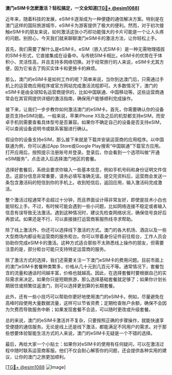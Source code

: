 **澳门eSIM卡怎麽激活？轻松搞定，一文全知道[[TG💪+ @esim1088](https://t.me/s/esim1088)]**

近年来，随着科技的发展，eSIM卡逐渐成为一种便捷的通信解决方案。特别是在澳门这样的国际旅游城市，eSIM卡为游客提供了极大的便利。然而，对于初次接触eSIM卡的朋友来说，如何激活这张小巧却功能强大的卡片可能是一个让人头疼的问题。别担心，今天我们就来聊聊澳门eSIM卡的激活方法，让你轻松上手。

首先，我们需要了解什么是eSIM卡。eSIM（嵌入式SIM卡）是一种无需物理插拔的SIM卡形式，它直接集成在设备中。与传统SIM卡相比，eSIM卡的优势在于体积小、灵活性高，并且支持多网络切换。对于经常旅行的人来说，eSIM卡尤其方便，因为它省去了购买实体卡和更换卡的麻烦。

那么，澳门的eSIM卡是如何工作的呢？简单来说，当你到达澳门后，只需通过手机上的运营商应用程序或官方网站完成激活流程即可。大多数情况下，澳门的eSIM卡是由全球知名运营商提供的，比如中国联通、中国移动等。这些运营商通常会在其官网提供详细的激活指南，确保用户能够顺利完成操作。

接下来，让我们一步步教你如何激活澳门的eSIM卡。首先，你需要确认你的设备是否支持eSIM功能。一般来说，苹果iPhone XS及之后的机型都支持eSIM，而安卓手机则需要查看具体型号是否兼容。如果你不确定自己的设备是否支持eSIM，可以查阅设备说明书或联系客服进行确认。

假设你的设备支持eSIM，那么接下来就是下载并安装运营商的应用程序。以中国联通为例，你可以通过App Store或Google Play搜索“中国联通”下载官方应用。打开应用后，按照提示注册账号并登录。登录后，你会看到一个选项叫做“开通eSIM服务”，点击进入后选择澳门地区的套餐。

选择好套餐后，系统会要求你输入一些基本信息，例如手机号码和身份证明文件信息。这部分信息非常重要，请务必填写准确无误。提交完资料后，运营商会发送一条包含激活码的短信到你的手机上。收到短信后，返回应用，输入激活码完成激活。

整个激活过程通常不会超过十分钟，而且界面设计得非常友好，即使是技术小白也能轻松上手。不过，有时候可能会遇到一些小问题，比如网络连接不稳定或者输入信息有误导致无法激活。遇到这种情况时，建议先检查网络状况，确保信号良好后再尝试。如果还是不行，可以直接拨打运营商客服热线寻求帮助。

除了线上激活外，你还可以选择线下激活的方式。澳门的各大机场、酒店以及一些大型商场内都设有运营商的服务柜台。你可以带着身份证件前往柜台，工作人员会协助你完成eSIM卡的激活。这种方式适合那些不太熟悉线上操作的朋友，但需要注意的是，部分柜台可能只支持特定运营商的服务。

除了激活方式的选择，我们还需要关注一下澳门eSIM卡的费用问题。目前市面上的澳门eSIM卡套餐种类繁多，价格从几十元到几百元不等。通常情况下，套餐包含的流量和通话时间越丰富，价格也就越高。因此，在选择套餐时要根据自己的实际需求来决定。如果你只是短期旅游，那么选择基础套餐就足够了；如果你计划长期居住或频繁往返澳门，则可以选择更划算的长期套餐。

此外，还有一些小技巧可以帮助你更好地使用澳门的eSIM卡。例如，尽量避免在高峰时段使用大量数据流量，这样可以节省资费；定期检查账户余额，确保不会因为欠费而导致服务中断；如果发现套餐不合适，可以随时更改或升级套餐。

总的来说，澳门的eSIM卡激活并不复杂，只要按照正确的步骤操作，就能快速享受便捷的通信服务。无论是线上还是线下激活，都能满足不同用户的需求。对于那些想要体验智能生活方式的人来说，澳门的eSIM卡无疑是一个不错的选择。

最后，再给大家一个小贴士：如果你对eSIM卡的使用有任何疑问，可以在激活过程中随时联系运营商客服。他们不仅会耐心解答你的问题，还会提供各种实用的建议，让你的澳门之旅更加顺利。

[[TG💪+ @esim1088](https://t.me/s/esim1088) ![Image](https://i.postimg.cc/4NQfJmqS/Snipaste-2025-05-13-00-14-12.png)]